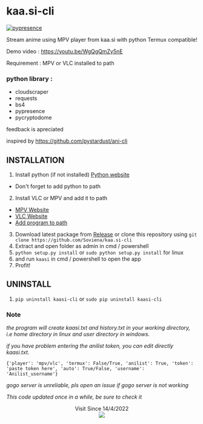 # kaa.si-cli
[![pypresence](https://img.shields.io/badge/using-pypresence-00bb88.svg?style=for-the-badge&logo=discord&logoWidth=20)](https://github.com/qwertyquerty/pypresence)

Stream anime using MPV player from kaa.si with python
Termux compatible!

Demo video : https://youtu.be/WgQgQmZy5nE

Requirement :
MPV or VLC installed to path

### python library :
- cloudscraper
- requests
- bs4
- pypresence
- pycryptodome

feedback is apreciated

inspired by https://github.com/pystardust/ani-cli

## INSTALLATION
1. Install python (if not installed) [Python website](https://www.python.org/)
- Don't forget to add python to path
2. Install VLC or MPV and add it to path
- [MPV Website](https://mpv.io/)
- [VLC Website](https://www.videolan.org/)
- [Add program to path](https://www.architectryan.com/2018/03/17/add-to-the-path-on-windows-10/)
3. Download latest package from [Release](https://github.com/Soviena/kaa.si-cli/releases) or clone this repository using `git clone https://github.com/Soviena/kaa.si-cli`
5. Extract and open folder as admin in cmd / powershell
6. `python setup.py install` or `sudo python setup.py install` for linux
7. and run `kaasi` in cmd / powershell to open the app
8. Profit!

## UNINSTALL
1. `pip uninstall kaasi-cli` or `sudo pip uninstall kaasi-cli`

### Note
*the program will create kaasi.txt and history.txt in your working directory, i.e home directory in linux and user directory in windows*.

*if you have problem entering the anilist token, you can edit directly kaasi.txt*.

`{'player': 'mpv/vlc', 'termux': False/True, 'anilist': True, 'token': 'paste token here', 'auto': True/False, 'username': 'Anilist_username'}`

*gogo server is unreliable, pls open an issue if gogo server is not working*

*This code updated once in a while, be sure to check it*


<p align=center>
Visit Since 14/4/2022<br/>
  <a href="https://count.getloli.com/"><img src="https://count.getloli.com/get/@V?theme=rule34"/></a><br/>
</p>
